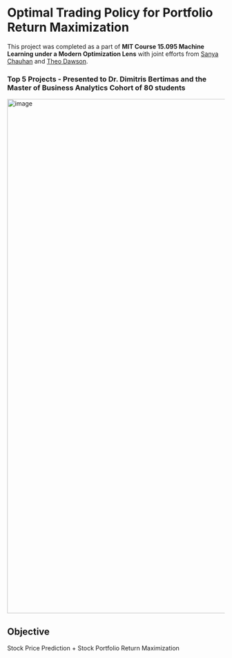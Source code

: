 # Optimal Trading Policy for Portfolio Return Maximization

This project was completed as a part of **MIT Course 15.095 Machine Learning under a Modern Optimization Lens** with joint efforts from [Sanya Chauhan](https://www.linkedin.com/in/sanya-chauhan/) and [Theo Dawson](https://www.linkedin.com/in/theo-dawson-27a0291a4/).

### Top 5 Projects - Presented to Dr. Dimitris Bertimas and the Master of Business Analytics Cohort of 80 students
<img width="1192" alt="image" src="https://github.com/Sanya-Chauhan/Stock_Portfolio_Return_Maximization/assets/116647771/3a0032c5-2836-4859-b9cf-d4729f14c38e">

## Objective
Stock Price Prediction + Stock Portfolio Return Maximization

